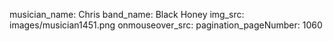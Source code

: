 musician_name: Chris
band_name: Black Honey
img_src: images/musician1451.png
onmouseover_src: 
pagination_pageNumber: 1060